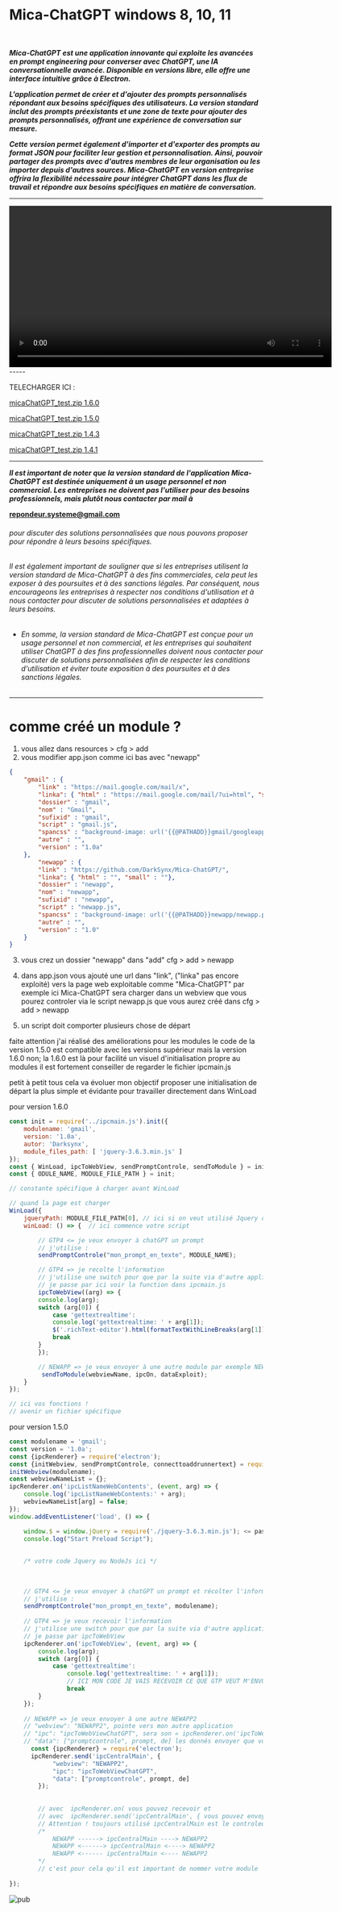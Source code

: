 <link rel="shortcut icon" type="image/x-icon" href="/Mica-ChatGPT/favicon.svg">

# Mica-ChatGPT windows 8, 10, 11

<br/>

***Mica-ChatGPT est une application innovante qui exploite les avancées en prompt engineering pour converser avec ChatGPT, une IA conversationnelle avancée. Disponible en versions libre, elle offre une interface intuitive grâce à Electron.***

***L'application permet de créer et d'ajouter des prompts personnalisés répondant aux besoins spécifiques des utilisateurs. La version standard inclut des prompts préexistants et une zone de texte pour ajouter des prompts personnalisés, offrant une expérience de conversation sur mesure.***

***Cette version permet également d'importer et d'exporter des prompts au format JSON pour faciliter leur gestion et personnalisation. Ainsi, pouvoir partager des prompts avec d'autres membres de leur organisation ou les importer depuis d'autres sources. Mica-ChatGPT en version entreprise offrira la flexibilité nécessaire pour intégrer ChatGPT dans les flux de travail et répondre aux besoins spécifiques en matière de conversation.***

-----
<video src="https://user-images.githubusercontent.com/9467611/229367187-4503d5c8-d4da-4bd1-81c9-c681df7e1841.mp4" width="640" height="auto" controls>
    Merci de mettre à jour votre navigateur pour lire la vidéo
</video>
-----

TELECHARGER ICI : 

<a href="https://github.com/DarkSynx/Mica-ChatGPT/releases/tag/1.6.0-040423">micaChatGPT_test.zip 1.6.0</a>

<a href="https://github.com/DarkSynx/Mica-ChatGPT/releases/tag/1.5.0">micaChatGPT_test.zip 1.5.0</a>

<a href="https://github.com/DarkSynx/Mica-ChatGPT/releases/download/1.4.3/micaChatGPT_1.4.3_b.zip">micaChatGPT_test.zip 1.4.3</a>

<a href="https://github.com/DarkSynx/Mica-ChatGPT/releases/download/1.4.1/micaChatGPT_test.zip">micaChatGPT_test.zip 1.4.1</a>


---

***Il est important de noter que la version standard de l'application Mica-ChatGPT est destinée uniquement à un usage personnel et non commercial. Les entreprises ne doivent pas l'utiliser pour des besoins professionnels, mais plutôt nous contacter par mail à***
  
  <b>repondeur.systeme@gmail.com</b> 
  
###### pour discuter des solutions personnalisées que nous pouvons proposer pour répondre à leurs besoins spécifiques.

###### Il est également important de souligner que si les entreprises utilisent la version standard de Mica-ChatGPT à des fins commerciales, cela peut les exposer à des poursuites et à des sanctions légales. Par conséquent, nous encourageons les entreprises à respecter nos conditions d'utilisation et à nous contacter pour discuter de solutions personnalisées et adaptées à leurs besoins.

* ###### En somme, la version standard de Mica-ChatGPT est conçue pour un usage personnel et non commercial, et les entreprises qui souhaitent utiliser ChatGPT à des fins professionnelles doivent nous contacter pour discuter de solutions personnalisées afin de respecter les conditions d'utilisation et éviter toute exposition à des poursuites et à des sanctions légales. 


---

<h1>comme créé un module ?</h1>

1. vous allez dans resources > cfg > add
2. vous modifier app.json comme ici bas avec "newapp"


```json
{
	"gmail" : {
		"link" : "https://mail.google.com/mail/x",
		"linka": { "html" : "https://mail.google.com/mail/?ui=html", "small" : "https://mail.google.com/mail/mu/mp/110/"},
		"dossier" : "gmail",
		"nom" : "Gmail",
		"sufixid" : "gmail",
		"script" : "gmail.js",
		"spancss" : "background-image: url('{{@PATHADD}}gmail/googleappicon.png');background-size: 42px calc(3307px / 1.52);background-position: 0 calc(-2415px / 1.52);",
		"autre" : "",
		"version" : "1.0a"
	},
    	"newapp" : {
		"link" : "https://github.com/DarkSynx/Mica-ChatGPT/",
		"linka": { "html" : "", "small" : ""},
		"dossier" : "newapp",
		"nom" : "newapp",
		"sufixid" : "newapp",
		"script" : "newapp.js",
		"spancss" : "background-image: url('{{@PATHADD}}newapp/newapp.png');background-size: 42px 42px;",
		"autre" : "",
		"version" : "1.0"
	}
}
```

3. vous crez un dossier "newapp" dans "add" 
    cfg > add > newapp

4. dans app.json vous ajouté une url dans "link", ("linka" pas encore exploité) vers la page web exploitable comme "Mica-ChatGPT" par exemple ici
   Mica-ChatGPT sera charger dans un webview que vous pourez controler via le script newapp.js
   que vous aurez créé dans cfg > add > newapp

5. un script doit comporter plusieurs chose de départ

faite attention j'ai réalisé des améliorations pour les modules 
le code de la version 1.5.0 est compatible avec les versions supérieur
mais la version 1.6.0 non; la 1.6.0 est là pour facilité un visuel d'initialisation
propre au modules il est fortement conseiller de regarder le fichier ipcmain.js 

petit à petit tous cela va évoluer mon objectif proposer une initialisation de départ la plus 
simple et évidante pour travailler directement dans WinLoad 

pour version 1.6.0 
```js
const init = require('../ipcmain.js').init({
    modulename: 'gmail',
    version: '1.0a',
    autor: 'Darksynx',
    module_files_path: [ 'jquery-3.6.3.min.js' ]
});
const { WinLoad, ipcToWebView, sendPromptControle, sendToModule } = init;
const { ODULE_NAME, MODULE_FILE_PATH } = init;

// constante spécifique à charger avant WinLoad

// quand la page est charger
WinLoad({
    jqueryPath: MODULE_FILE_PATH[0], // ici si on veut utilisé Jquery on lui indique son chemin défini plus haut
    winLoad: () => {  // ici commence votre script 

	    // GTP4 <= je veux envoyer à chatGPT un prompt
	    // j'utilise : 
	    sendPromptControle("mon_prompt_en_texte", MODULE_NAME);

	    // GTP4 => je recolte l'information 
	    // j'utilise une switch pour que par la suite via d'autre application 
	    // je passe par ici voir la function dans ipcmain.js
	    ipcToWebView((arg) => {
		console.log(arg);
		switch (arg[0]) {
		    case 'gettextrealtime':
			console.log('gettextrealtime: ' + arg[1]);
			$('.richText-editor').html(formatTextWithLineBreaks(arg[1]));
			break
		}
	    });

	    // NEWAPP => je veux envoyer à une autre module par exemple NEWAPP2 
	     sendToModule(webviewName, ipcOn, dataExploit);
    }
});

// ici vos fonctions ! 
// avenir un fichier spécifique 
```

pour version 1.5.0 
```js
const modulename = 'gmail';
const version = '1.0a';
const {ipcRenderer} = require('electron');
const {initWebview, sendPromptControle, connecttoaddrunnertext} = require('../ipcmain.js');
initWebview(modulename);
const webviewNameList = {};
ipcRenderer.on('ipcListNameWebContents', (event, arg) => {
    console.log('ipcListNameWebContents:' + arg);
    webviewNameList[arg] = false;
});
window.addEventListener('load', () => {

    window.$ = window.jQuery = require('./jquery-3.6.3.min.js'); <= pas obligatoire sauf si vous voulez exploité Jquery mais peut être ajouté dans cfg > add > newapp
    console.log("Start Preload Script");
        
       
    /* votre code Jquery ou NodeJs ici */
    
    
    
    // GTP4 <= je veux envoyer à chatGPT un prompt et récolter l'information 
    // j'utilise : 
    sendPromptControle("mon_prompt_en_texte", modulename);
    
    // GTP4 => je veux recevoir l'information 
    // j'utilise une switch pour que par la suite via d'autre application 
    // je passe par ipcToWebView
    ipcRenderer.on('ipcToWebView', (event, arg) => {
        console.log(arg);
        switch (arg[0]) {
            case 'gettextrealtime':
                console.log('gettextrealtime: ' + arg[1]);
                // ICI MON CODE JE VAIS RECEVOIR CE QUE GTP VEUT M'ENVOYER
                break
        }
    });
    
    // NEWAPP => je veux envoyer à une autre NEWAPP2 
    // "webview": "NEWAPP2", pointe vers mon autre application 
    // "ipc": "ipcToWebViewChatGPT", sera son « ipcRenderer.on('ipcToWebViewChatGPT', (event, arg) => {... »
    // "data": ["promptcontrole", prompt, de] les donnés envoyer que vous exploiterez avec (event, arg) => {
      const {ipcRenderer} = require('electron');
      ipcRenderer.send('ipcCentralMain', {
            "webview": "NEWAPP2",
            "ipc": "ipcToWebViewChatGPT",
            "data": ["promptcontrole", prompt, de]
        });
        
        
        // avec  ipcRenderer.on( vous pouvez recevoir et
        // avec  ipcRenderer.send('ipcCentralMain', { vous pouvez envoyer
        // Attention ! toujours utilisé ipcCentralMain est le controleur central entre les modules 
        /*
            NEWAPP ------> ipcCentralMain ----> NEWAPP2
            NEWAPP <------> ipcCentralMain <----> NEWAPP2
            NEWAPP <------ ipcCentralMain <---- NEWAPP2
        */
        // c'est pour cela qu'il est important de nommer votre module
        
});

```




![pub](https://user-images.githubusercontent.com/9467611/229370614-5f3c4788-5ae3-4d42-937b-5036b7cfb4fe.png)



